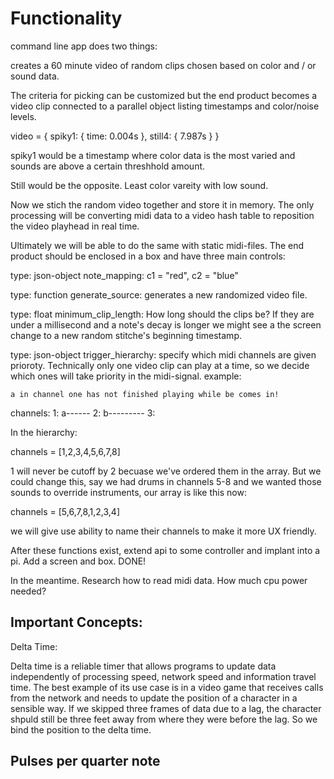 # Functionality 

command line app does two things:

creates a 60 minute video of random clips chosen based on color and / or  sound data.

The criteria for picking can be customized but the end product becomes a video clip connected to a parallel object listing timestamps and color/noise levels.

video = {
    spiky1: {
        time: 0.004s
    },
    still4: {
        7.987s
    }
}

spiky1 would be a timestamp where color data is the most varied and sounds are above a certain threshhold amount. 

Still would be the opposite. Least color vareity with low sound. 

Now we stich the random video together and store it in memory. The only processing will be converting midi data to a video hash table to reposition the video playhead in real time. 

Ultimately we will be able to do the same with static midi-files. The end product should be enclosed in a box and have three main controls:


type: json-object
note_mapping: c1 = "red", c2 = "blue"


type: function
generate_source: generates a new randomized video file. 


type: float
minimum_clip_length: How long should the clips be? If they are under a millisecond and a note's decay is longer we might see a the screen change to a new random stitche's beginning timestamp.

type: json-object
trigger_hierarchy: specify which midi channels are given prioroty. Technically only one video clip can play at a time, so we decide which ones will take priority in the midi-signal. example:

    a in channel one has not finished playing while be comes in!

  channels:
  1:  a------
  2:   b--------- 
  3:    


In the hierarchy: 

channels = [1,2,3,4,5,6,7,8]

1 will never be cutoff by 2 becuase we've ordered them in the array. But we could change this, say we had drums in channels 5-8 and we wanted those sounds to override instruments, our array is like this now:

channels = [5,6,7,8,1,2,3,4]

we will give use ability to name their channels to make it more UX friendly. 


After these functions exist, extend api to some controller and implant into a pi. Add a screen and box. DONE! 

In the meantime. Research how to read midi data. How much cpu power needed? 


## Important Concepts:

Delta Time:

Delta time is a reliable timer that allows programs to update data independently of processing speed, network speed and information travel time. The best example of its use case is in a video game that receives calls from the network and needs to update the position of a character in a sensible way. If we skipped three frames of data due to a lag, the character shpuld still be three feet away from where they were before the lag. So we bind the position to the delta time. 

## Pulses per quarter note 

